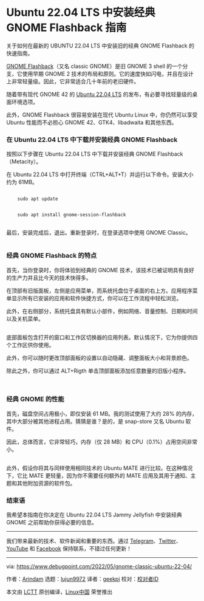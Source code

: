[#]: subject: "How to Install Classic GNOME Flashback in Ubuntu 22.04 LTS"
[#]: via: "https://www.debugpoint.com/2022/05/gnome-classic-ubuntu-22-04/"
[#]: author: "Arindam https://www.debugpoint.com/author/admin1/"
[#]: collector: "lujun9972"
[#]: translator: "geekpi"
[#]: reviewer: " "
[#]: publisher: " "
[#]: url: " "

Ubuntu 22.04 LTS 中安装经典 GNOME Flashback 指南
======
关于如何在最新的 UBUNTU 22.04 LTS 中安装旧的经典 GNOME Flashback 的快速指南。

[GNOME Flashback][1]（又名 classic GNOME）是旧 GNOME 3 shell 的一个分支，它使用早期 GNOME 2 技术的布局和原则。它的速度快如闪电，并且在设计上非常轻量级。因此，它非常适合几十年前的老旧硬件。

随着带有现代 GNOME 42 的 [Ubuntu 22.04 LTS][2] 的发布，有必要寻找轻量级的桌面环境选项。

此外，GNOME Flashback 很容易安装在现代 Ubuntu Linux 中，你仍然可以享受 Ubuntu 性能而不必担心 GNOME 42、GTK4、libadwaita 和其他东西。

### 在 Ubuntu 22.04 LTS 中下载并安装经典 GNOME Flashback

按照以下步骤在 Ubuntu 22.04 LTS 中下载并安装经典 GNOME Flashback（Metacity）。

在 Ubuntu 22.04 LTS 中打开终端（CTRL+ALT+T）并运行以下命令。安装大小约为 61MB。

```

    sudo apt update

```

```

    sudo apt install gnome-session-flashback

```

![Install GNOME Classic Flashback Metacity in Ubuntu 22.04 LTS][3]

最后，安装完成后，退出。重新登录时，在登录选项中使用 GNOME Classic。

![Choose GNOME Classic while logging in][3]

### 经典 GNOME Flashback 的特点

首先，当你登录时，你将体验到经典的 GNOME 技术，该技术已被证明具有良好的生产力并且比今天的技术快得多。

在顶部有旧版面板，左侧是应用菜单，而系统托盘位于桌面的右上方。应用程序菜单显示所有已安装的应用和软件快捷方式，你可以在工作流程中轻松浏览。

此外，在右侧部分，系统托盘具有默认小部件，例如网络、音量控制、日期和时间以及关机菜单。

![Classic GNOME Flashback Metacity in Ubuntu 22.04 LTS][3]

底部面板包含打开的窗口和工作区切换器的应用列表。默认情况下，它为你提供四个工作区供你使用。

此外，你可以随时更改顶部面板的设置以自动隐藏、调整面板大小和背景颜色。

除此之外，你可以通过 ALT+Rigth 单击顶部面板添加任意数量的旧版小程序。

![Panel Context Menu][3]

![Add to panel widgets][3]

### 经典 GNOME 的性能

首先，磁盘空间占用极小，即仅安装 61 MB。我的测试使用了大约 28% 的内存，其中大部分被其他进程占用。猜猜是谁？是的，是 snap-store 又名 Ubuntu 软件。

因此，总体而言，它非常轻巧，内存（仅 28 MB）和 CPU（0.1%）占用空间非常小。

![Performance of GNOME Classic in Ubuntu 22.04][3]

此外，假设你将其与同样使用相同技术的 Ubuntu MATE 进行比较。在这种情况下，它比 MATE 更轻量，因为你不需要任何额外的 MATE 应用及其用于通知、主题和其他附加资源的软件包。

### 结束语

我希望本指南在你决定在 Ubuntu 22.04 LTS Jammy Jellyfish 中安装经典 GNOME 之前帮助你获得必要的信息。

* * *

我们带来最新的技术、软件新闻和重要的东西。通过 [Telegram][4]、[Twitter][5]、[YouTube][6] 和 [Facebook][7] 保持联系，不错过任何更新！


--------------------------------------------------------------------------------

via: https://www.debugpoint.com/2022/05/gnome-classic-ubuntu-22-04/

作者：[Arindam][a]
选题：[lujun9972][b]
译者：[geekpi](https://github.com/geekpi)
校对：[校对者ID](https://github.com/校对者ID)

本文由 [LCTT](https://github.com/LCTT/TranslateProject) 原创编译，[Linux中国](https://linux.cn/) 荣誉推出

[a]: https://www.debugpoint.com/author/admin1/
[b]: https://github.com/lujun9972
[1]: https://wiki.archlinux.org/index.php/GNOME/Flashback
[2]: https://www.debugpoint.com/2022/01/ubuntu-22-04-lts/
[3]: data:image/gif;base64,R0lGODlhAQABAIAAAAAAAP///yH5BAEAAAAALAAAAAABAAEAAAIBRAA7
[4]: https://t.me/debugpoint
[5]: https://twitter.com/DebugPoint
[6]: https://www.youtube.com/c/debugpoint?sub_confirmation=1
[7]: https://facebook.com/DebugPoint
